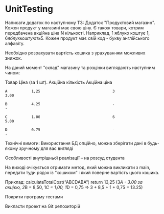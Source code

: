# UnitTesting
Написати додаток по наступному ТЗ:
Додаток "Продуктовий магазин". 
Кожен продукт у магазині має свою ціну. 
Є також товари, котрим передбачена акційна ціна N кількості. 
Наприклад, 1 яблуко коштує 1$, 6 яблук коштують 5$. 
Кожен продукт має свій код - букву англійського алфавіту.

Необхідно розрахувати вартість кошика з урахуванням можливих знижок.

На даний момент "склад" магазину та розцінки виглядають наступним чином:



Товар      Ціна (за 1 шт).           Акційна кількість                           Акційна ціна

    A           1,25                                 3                                  3.00

    B           4.25                                 -                                     -

    C           1.00                                 6                                   5.00

    D           0.75                                 -                                     -



Технічні вимоги:
Використання БД опційно, можна зберігати дані в будь-якому зручному для вас вигляді

Особливості внутрішньої реалізації – на розсуд студента

На виході очікується отримати метод, який можна викликати з main, передати туди рядок із “кошиком” і який поверне вартість цього кошика.

Приклад:
calculateTotalCost(“ABCDABA”) return 13,25 (3*A - 3.00 за акцією, 2*В = 8,50, 1*С = 1,00, 1*D = 0,75 => 3 + 8,5 + 1 + 0,75 = 13.25)


Покрити програму тестами

Викласти проект на Git репозиторій
